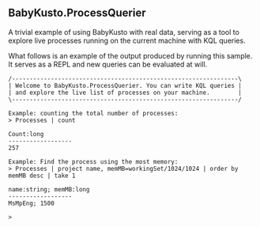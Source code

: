 ## BabyKusto.ProcessQuerier

A trivial example of using BabyKusto with real data,
serving as a tool to explore live processes running on the current machine
with KQL queries.

What follows is an example of the output produced by running this sample.
It serves as a REPL and new queries can be evaluated at will.


```
/----------------------------------------------------------------\
| Welcome to BabyKusto.ProcessQuerier. You can write KQL queries |
| and explore the live list of processes on your machine.        |
\----------------------------------------------------------------/

Example: counting the total number of processes:
> Processes | count

Count:long
------------------
257

Example: Find the process using the most memory:
> Processes | project name, memMB=workingSet/1024/1024 | order by memMB desc | take 1

name:string; memMB:long
------------------
MsMpEng; 1500

>
```
